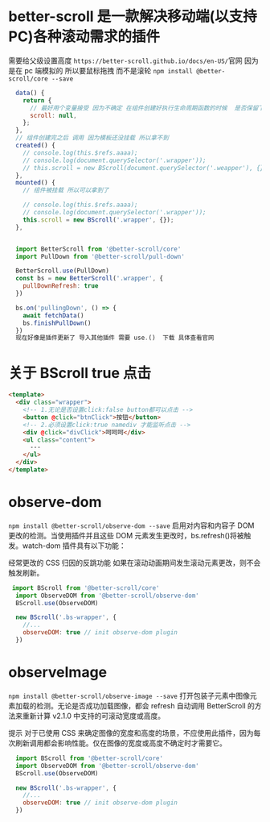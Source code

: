 # better-scroll 是一款解决移动端(以支持 PC)各种滚动需求的插件

需要给父级设置高度
`https://better-scroll.github.io/docs/en-US/`官网
因为是在 pc 端模拟的 所以要鼠标拖拽 而不是滚轮
`npm install @better-scroll/core --save`

```JavaScript
  data() {
    return {
      // 最好用个变量接受 因为不确定 在组件创建好执行生命周期函数的时候  是否保留下来
      scroll: null,
    };
  },
  // 组件创建完之后 调用 因为模板还没挂载 所以拿不到
  created() {
    // console.log(this.$refs.aaaa);
    // console.log(document.querySelector('.wrapper'));
    // this.scroll = new BScroll(document.querySelector('.weapper'), {});
  },
  mounted() {
    // 组件被挂载 所以可以拿到了

    // console.log(this.$refs.aaaa);
    // console.log(document.querySelector('.wrapper'));
    this.scroll = new BScroll('.wrapper', {});
  },


  import BetterScroll from '@better-scroll/core'
  import PullDown from '@better-scroll/pull-down'

  BetterScroll.use(PullDown)
  const bs = new BetterScroll('.wrapper', {
    pullDownRefresh: true
  })

  bs.on('pullingDown', () => {
    await fetchData()
    bs.finishPullDown()
  })
  现在好像是插件更新了 导入其他插件 需要 use.()  下载 具体查看官网
```

# 关于 BScroll true 点击

```html
<template>
  <div class="wrapper">
    <!-- 1.无论是否设置click:false button都可以点击 -->
    <button @click="btnClick">按钮</button>
    <!-- 2.必须设置click:true namediv 才能监听点击 -->
    <div @click="divClick">呵呵呵</div>
    <ul class="content">
      ---
    </ul>
  </div>
</template>
```

# observe-dom

`npm install @better-scroll/observe-dom --save`
启用对内容和内容子 DOM 更改的检测。当使用插件并且这些 DOM 元素发生更改时，bs.refresh()将被触发。watch-dom 插件具有以下功能：

经常更改的 CSS 归因的反跳功能
如果在滚动动画期间发生滚动元素更改，则不会触发刷新。

```JavaScript
 import BScroll from '@better-scroll/core'
  import ObserveDOM from '@better-scroll/observe-dom'
  BScroll.use(ObserveDOM)

  new BScroll('.bs-wrapper', {
    //...
    observeDOM: true // init observe-dom plugin
  })
```

# observeImage

`npm install @better-scroll/observe-image --save`
打开包装子元素中图像元素加载的检测。无论是否成功加载图像，都会 refresh 自动调用 BetterScroll 的方法来重新计算 v2.1.0 中支持的可滚动宽度或高度。

提示
对于已使用 CSS 来确定图像的宽度和高度的场景，不应使用此插件，因为每次刷新调用都会影响性能。仅在图像的宽度或高度不确定时才需要它。

```JavaScript
  import BScroll from '@better-scroll/core'
  import ObserveDOM from '@better-scroll/observe-dom'
  BScroll.use(ObserveDOM)

  new BScroll('.bs-wrapper', {
    //...
    observeDOM: true // init observe-dom plugin
  })
```
